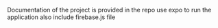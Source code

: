 Documentation of the project is provided in the repo
use expo to run the application 
also include firebase.js file

